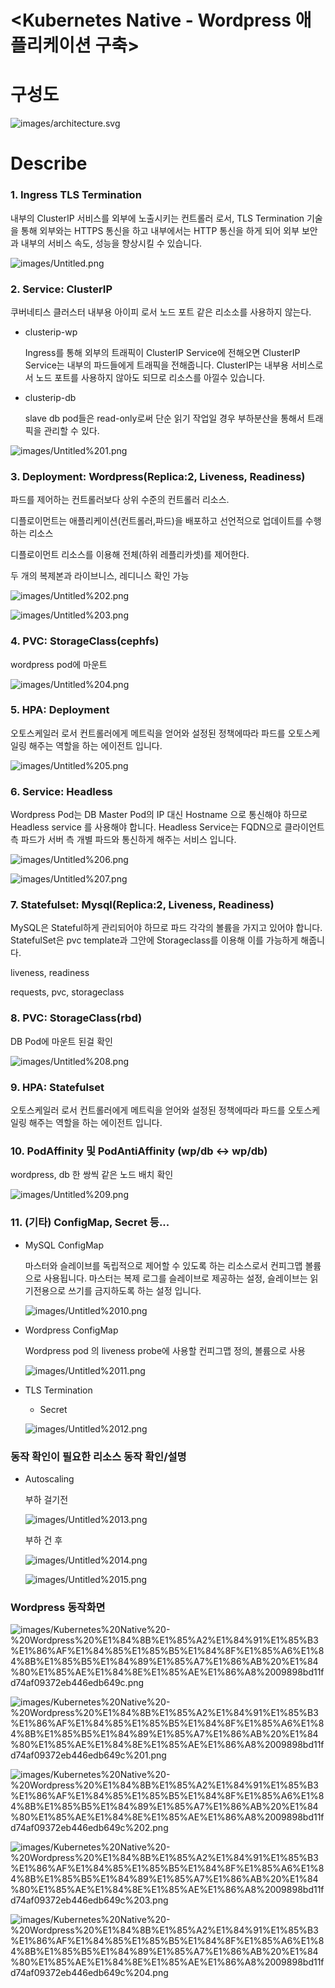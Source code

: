 # <Kubernetes Native - Wordpress 애플리케이션 구축>

# 구성도

![images/architecture.svg](images/architecture.svg)

# Describe

### 1. Ingress TLS Termination

내부의 ClusterIP 서비스를 외부에 노출시키는 컨트롤러 로서,  TLS Termination 기술을 통해 외부와는 HTTPS 통신을 하고 내부에서는 HTTP 통신을 하게 되어 외부 보안과 내부의 서비스 속도, 성능을 향상시킬 수 있습니다.

![images/Untitled.png](images/Untitled.png)

### 2. Service: ClusterIP

쿠버네티스 클러스터 내부용 아이피 로서 노드 포트 같은 리소소를 사용하지 않는다.

- clusterip-wp

    Ingress를 통해 외부의 트래픽이 ClusterIP Service에 전해오면 ClusterIP Service는 내부의 파드들에게 트래픽을 전해줍니다. ClusterIP는 내부용 서비스로서 노드 포트를 사용하지 않아도 되므로 리소스를 아낄수 있습니다.

- clusterip-db

    slave db pod들은 read-only로써 단순 읽기 작업일 경우 부하분산을 통해서 트래픽을 관리할 수 있다.

![images/Untitled%201.png](images/Untitled%201.png)

### 3. Deployment: Wordpress(Replica:2, Liveness, Readiness)

파드를 제어하는 컨트롤러보다 상위 수준의 컨트롤러 리소스.

디플로이먼트는 애플리케이션(컨트롤러,파드)을 배포하고 선언적으로 업데이트를 수행하는 리소스

디플로이먼트 리소스를 이용해 전체(하위 레플리카셋)를 제어한다.

두 개의 복제본과 라이브니스, 레디니스 확인 가능

![images/Untitled%202.png](images/Untitled%202.png)

![images/Untitled%203.png](images/Untitled%203.png)

### 4. PVC: StorageClass(cephfs)

wordpress pod에 마운트

![images/Untitled%204.png](images/Untitled%204.png)

### 5. HPA: Deployment

오토스케일러 로서 컨트롤러에게 메트릭을 얻어와 설정된 정책에따라 파드를 오토스케일링 해주는 역할을 하는 에이전트 입니다.

![images/Untitled%205.png](images/Untitled%205.png)

### 6. Service: Headless

Wordpress Pod는 DB Master Pod의  IP 대신 Hostname 으로 통신해야 하므로  Headless service 를 사용해야 합니다. Headless Service는  FQDN으로 클라이언트 측 파드가 서버 측 개별 파드와 통신하게 해주는 서비스 입니다.

![images/Untitled%206.png](images/Untitled%206.png)

![images/Untitled%207.png](images/Untitled%207.png)

### 7. Statefulset: Mysql(Replica:2, Liveness, Readiness)

MySQL은 Stateful하게 관리되어야 하므로 파드 각각의 볼륨을 가지고 있어야 합니다. StatefulSet은 pvc template과 그안에 Storageclass를 이용해 이를 가능하게 해줍니다.

liveness, readiness

requests, pvc, storageclass

### 8. PVC: StorageClass(rbd)

DB Pod에 마운트 된걸 확인

![images/Untitled%208.png](images/Untitled%208.png)

### 9. HPA: Statefulset

오토스케일러 로서 컨트롤러에게 메트릭을 얻어와 설정된 정책에따라 파드를 오토스케일링 해주는 역할을 하는 에이전트 입니다.

### 10. PodAffinity 및  PodAntiAffinity (wp/db <-> wp/db)

wordpress, db 한 쌍씩 같은 노드 배치 확인

![images/Untitled%209.png](images/Untitled%209.png)

### 11. (기타) ConfigMap, Secret 등...

- MySQL ConfigMap

    마스터와 슬레이브를 독립적으로 제어할 수 있도록 하는 리소스로서 컨피그맵 볼륨으로 사용됩니다. 마스터는 복제 로그를 슬레이브로 제공하는 설정, 슬레이브는 읽기전용으로 쓰기를 금지하도록 하는 설정 입니다.

    ![images/Untitled%2010.png](images/Untitled%2010.png)

- Wordpress ConfigMap

    Wordpress pod 의 liveness probe에 사용할 컨피그맵 정의, 볼륨으로 사용

    ![images/Untitled%2011.png](images/Untitled%2011.png)

- TLS Termination
    - Secret

    ![images/Untitled%2012.png](images/Untitled%2012.png)

### 동작 확인이 필요한 리소스 동작 확인/설명

- Autoscaling

    부하 걸기전

    ![images/Untitled%2013.png](images/Untitled%2013.png)

    부하 건 후

    ![images/Untitled%2014.png](images/Untitled%2014.png)

    ![images/Untitled%2015.png](images/Untitled%2015.png)

### Wordpress 동작화면

![images/Kubernetes%20Native%20-%20Wordpress%20%E1%84%8B%E1%85%A2%E1%84%91%E1%85%B3%E1%86%AF%E1%84%85%E1%85%B5%E1%84%8F%E1%85%A6%E1%84%8B%E1%85%B5%E1%84%89%E1%85%A7%E1%86%AB%20%E1%84%80%E1%85%AE%E1%84%8E%E1%85%AE%E1%86%A8%2009898bd11fd74af09372eb446edb649c.png](images/ubernetes%20Native%20-%20Wordpress%20%E1%84%8B%E1%85%A2%E1%84%91%E1%85%B3%E1%86%AF%E1%84%85%E1%85%B5%E1%84%8F%E1%85%A6%E1%84%8B%E1%85%B5%E1%84%89%E1%85%A7%E1%86%AB%20%E1%84%80%E1%85%AE%E1%84%8E%E1%85%AE%E1%86%A8%2009898bd11fd74af09372eb446edb649c.png)

![images/Kubernetes%20Native%20-%20Wordpress%20%E1%84%8B%E1%85%A2%E1%84%91%E1%85%B3%E1%86%AF%E1%84%85%E1%85%B5%E1%84%8F%E1%85%A6%E1%84%8B%E1%85%B5%E1%84%89%E1%85%A7%E1%86%AB%20%E1%84%80%E1%85%AE%E1%84%8E%E1%85%AE%E1%86%A8%2009898bd11fd74af09372eb446edb649c%201.png](images/Kubernetes%20Native%20-%20Wordpress%20%E1%84%8B%E1%85%A2%E1%84%91%E1%85%B3%E1%86%AF%E1%84%85%E1%85%B5%E1%84%8F%E1%85%A6%E1%84%8B%E1%85%B5%E1%84%89%E1%85%A7%E1%86%AB%20%E1%84%80%E1%85%AE%E1%84%8E%E1%85%AE%E1%86%A8%2009898bd11fd74af09372eb446edb649c%201.png)

![images/Kubernetes%20Native%20-%20Wordpress%20%E1%84%8B%E1%85%A2%E1%84%91%E1%85%B3%E1%86%AF%E1%84%85%E1%85%B5%E1%84%8F%E1%85%A6%E1%84%8B%E1%85%B5%E1%84%89%E1%85%A7%E1%86%AB%20%E1%84%80%E1%85%AE%E1%84%8E%E1%85%AE%E1%86%A8%2009898bd11fd74af09372eb446edb649c%202.png](images/Kubernetes%20Native%20-%20Wordpress%20%E1%84%8B%E1%85%A2%E1%84%91%E1%85%B3%E1%86%AF%E1%84%85%E1%85%B5%E1%84%8F%E1%85%A6%E1%84%8B%E1%85%B5%E1%84%89%E1%85%A7%E1%86%AB%20%E1%84%80%E1%85%AE%E1%84%8E%E1%85%AE%E1%86%A8%2009898bd11fd74af09372eb446edb649c%202.png)

![images/Kubernetes%20Native%20-%20Wordpress%20%E1%84%8B%E1%85%A2%E1%84%91%E1%85%B3%E1%86%AF%E1%84%85%E1%85%B5%E1%84%8F%E1%85%A6%E1%84%8B%E1%85%B5%E1%84%89%E1%85%A7%E1%86%AB%20%E1%84%80%E1%85%AE%E1%84%8E%E1%85%AE%E1%86%A8%2009898bd11fd74af09372eb446edb649c%203.png](images/Kubernetes%20Native%20-%20Wordpress%20%E1%84%8B%E1%85%A2%E1%84%91%E1%85%B3%E1%86%AF%E1%84%85%E1%85%B5%E1%84%8F%E1%85%A6%E1%84%8B%E1%85%B5%E1%84%89%E1%85%A7%E1%86%AB%20%E1%84%80%E1%85%AE%E1%84%8E%E1%85%AE%E1%86%A8%2009898bd11fd74af09372eb446edb649c%203.png)

![images/Kubernetes%20Native%20-%20Wordpress%20%E1%84%8B%E1%85%A2%E1%84%91%E1%85%B3%E1%86%AF%E1%84%85%E1%85%B5%E1%84%8F%E1%85%A6%E1%84%8B%E1%85%B5%E1%84%89%E1%85%A7%E1%86%AB%20%E1%84%80%E1%85%AE%E1%84%8E%E1%85%AE%E1%86%A8%2009898bd11fd74af09372eb446edb649c%204.png](images/Kubernetes%20Native%20-%20Wordpress%20%E1%84%8B%E1%85%A2%E1%84%91%E1%85%B3%E1%86%AF%E1%84%85%E1%85%B5%E1%84%8F%E1%85%A6%E1%84%8B%E1%85%B5%E1%84%89%E1%85%A7%E1%86%AB%20%E1%84%80%E1%85%AE%E1%84%8E%E1%85%AE%E1%86%A8%2009898bd11fd74af09372eb446edb649c%204.png)
